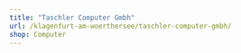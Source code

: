```yaml
---
title: "Taschler Computer Gmbh"
url: /klagenfurt-am-woerthersee/taschler-computer-gmbh/
shop: Computer
---
```

